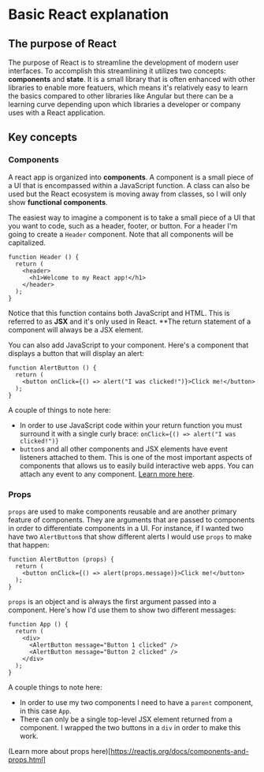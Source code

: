 # Basic React explanation

## The purpose of React

The purpose of React is to streamline the development of modern user interfaces. To accomplish this streamlining it utilizes two concepts: **components** and **state**. It is a small library that is often enhanced with other libraries to enable more featuers, which means it's relatively easy to learn the basics compared to other libraries like Angular but there can be a learning curve depending upon which libraries a developer or company uses with a React application.

## Key concepts

### Components

A react app is organized into **components**. A component is a small piece of a UI that is encompassed within a JavaScript function. A class can also be used but the React ecosystem is moving away from classes, so I will only show **functional components**.

The easiest way to imagine a component is to take a small piece of a UI that you want to code, such as a header, footer, or button. For a header I'm going to create a `Header` component. Note that all components will be capitalized.

```
function Header () {
  return (
    <header>
      <h1>Welcome to my React app!</h1>
    </header>
  );
}
```

Notice that this function contains both JavaScript and HTML. This is referred to as **JSX** and it's only used in React. **The return statement of a component will always be a JSX element.

You can also add JavaScript to your component. Here's a component that displays a button that will display an alert:

```
function AlertButton () {
  return (
    <button onClick={() => alert("I was clicked!")}>Click me!</button>
  );
}
```

A couple of things to note here:
- In order to use JavaScript code within your return function you must surround it with a single curly brace: `onClick={() => alert("I was clicked!")}`
- `button`s and all other components and JSX elements have event listeners attached to them. This is one of the most important aspects of components that allows us to easily build interactive web apps. You can attach any event to any component. [Learn more here](https://reactjs.org/docs/handling-events.html).

### Props

`props` are used to make components reusable and are another primary feature of components. They are arguments that are passed to components in order to differentiate components in a UI. For instance, if I wanted two have two `AlertButton`s that show different alerts I would use `props` to make that happen:

```
function AlertButton (props) {
  return (
    <button onClick={() => alert(props.message)}>Click me!</button>
  );
}
```

`props` is an object and is always the first argument passed into a component. Here's how I'd use them to show two different messages:

```
function App () {
  return (
    <div>
      <AlertButton message="Button 1 clicked" />
      <AlertButton message="Button 2 clicked" />
    </div>
  );
}
```

A couple things to note here:
- In order to use my two components I need to have a `parent` component, in this case `App`.
- There can only be a single top-level JSX element returned from a component. I wrapped the two buttons in a `div` in order to make this work. 

(Learn more about props here)[https://reactjs.org/docs/components-and-props.html]
